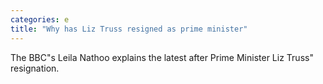 ```yaml
---
categories: e
title: "Why has Liz Truss resigned as prime minister"
---
```

The BBC"s Leila Nathoo explains the latest after Prime Minister Liz Truss" resignation.
